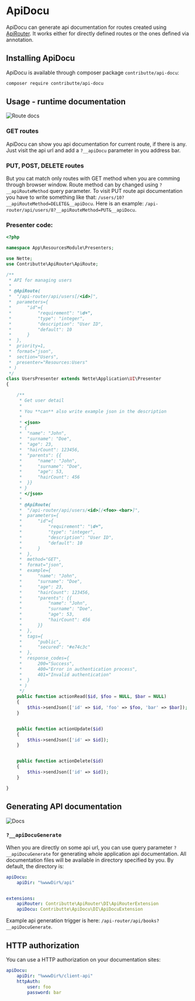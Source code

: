 # ApiDocu

ApiDocu can generate api documentation for routes created using [ApiRouter](https://github.com/contributte/api-router). It works either for directly defined routes or the ones defined via annotation.</p>

## Installing ApiDocu

ApiDocu is available through composer package `contributte/api-docu`:

```bash
composer require contributte/api-docu
```

## Usage - runtime documentation

![Route docs](assets/route-docs.png)

### GET routes

ApiDocu can show you api documentation for current route, if there is any. Just visit the api url and add a `?__apiDocu` parameter in you address bar.

### PUT, POST, DELETE routes

But you cat match only routes with GET method when you are comming through browser window. Route method can by changed using `?__apiRouteMethod` query parameter. To visit PUT route api documentation you have to write something like that: `/users/10?__apiRouteMethod=DELETE&__apiDocu`. Here is an example: `/api-router/api/users/8?__apiRouteMethod=PUT&__apiDocu`.

### Presenter code:

```php
<?php

namespace App\ResourcesModule\Presenters;

use Nette;
use Contributte\ApiRouter\ApiRoute;

/**
 * API for managing users
 * 
 * @ApiRoute(
 * 	"/api-router/api/users[/<id>]",
 * 	parameters={
 * 		"id"={
 * 			"requirement": "\d+",
 * 			"type": "integer",
 * 			"description": "User ID",
 * 			"default": 10
 * 		}
 * 	},
 *  priority=1,
 *  format="json",
 *  section="Users",
 *  presenter="Resources:Users"
 * )
 */
class UsersPresenter extends Nette\Application\UI\Presenter
{

	/**
	 * Get user detail
	 *
	 * You **can** also write example json in the description
	 *
	 * <json>
	 * {
	 * 	"name": "John",
	 * 	"surname": "Doe",
	 * 	"age": 23,
	 * 	"hairCount": 123456,
	 * 	"parents": {{
	 * 		"name": "John",
	 * 		"surname": "Doe",
	 *     	"age": 53,
	 * 	    "hairCount": 456
	 * 	}}
	 * }
	 * </json>
	 * 
	 * @ApiRoute(
	 * 	"/api-router/api/users/<id>[/<foo>-<bar>]",
	 * 	parameters={
	 * 		"id"={
	 * 			"requirement": "\d+",
	 * 			"type": "integer",
	 * 			"description": "User ID",
	 * 			"default": 10
	 * 		}
	 * 	},
	 * 	method="GET",
	 * 	format="json",
	 * 	example={
	 * 		"name": "John",
	 * 		"surname": "Doe",
	 * 		"age": 23,
	 * 		"hairCount": 123456,
	 * 		"parents": {{
	 * 			"name": "John",
	 *    		"surname": "Doe",
	 * 	    	"age": 53,
	 * 		    "hairCount": 456
	 * 		}}
	 * 	},
	 * 	tags={
	 * 		"public",
	 * 		"secured": "#e74c3c"
	 * 	},
	 * 	response_codes={
	 *  	200="Success",
	 *  	400="Error in authentication process",
	 *  	401="Invalid authentication"
	 *  }
	 * )
	 */
	public function actionRead($id, $foo = NULL, $bar = NULL)
	{
		$this->sendJson(['id' => $id, 'foo' => $foo, 'bar' => $bar]);
	}


	public function actionUpdate($id)
	{
		$this->sendJson(['id' => $id]);
	}


	public function actionDelete($id)
	{
		$this->sendJson(['id' => $id]);
	}

}
```

## Generating API documentation

![Docs](assets/docs.png)

### `?__apiDocuGenerate`

When you are directly on some api url, you can use query parameter `?__apiDocuGenerate` for generating whole application api documentation. All documentation files will be available in directory specified by you. By default, the directory is:

```yaml
apiDocu:
    apiDir: "%wwwDir%/api"


extensions:
    apiRouter: Contributte\ApiRouter\DI\ApiRouterExtension
    apiDocu: Contributte\ApiDocu\DI\ApiDocuExtension
```

Example api generation trigger is here: `/api-router/api/books?__apiDocuGenerate`.

## HTTP authorization

You can use a HTTP authorization on your documentation sites:

```yaml
apiDocu:
    apiDir: "%wwwDir%/client-api"
    httpAuth:
        user: foo
        password: bar
```
